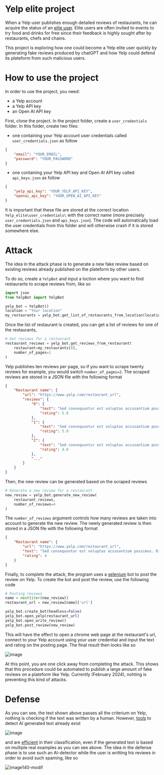 # Yelp elite project

When a Yelp user publishes enough detailed reviews of restaurants, he can acquire the status of an [elite user](https://www.yelp.com/elite/lawest). Elite users are often invited to events to try food and drinks for free since their feedback is highly sought after by restaurants, chefs and chains.

This project is exploring how one could become a Yelp elite user quickly by generating fake reviews produced by chatGPT and how Yelp could defend its plateform from such malicious users.

# How to use the project

In order to use the project, you need:
- a Yelp account
- a Yelp API key
- an Open AI API key

First, clone the project. In the project folder, create a `user_credentials` folder. In this folder, create two files:
- one containing your Yelp account user credentials called `user_credentials.json` as follow
```JSON
{
    "email": "YOUR_EMAIL",
    "password": "YOUR_PASSWORD"
}
```
- one containing your Yelp API key and Open AI API key called `api_keys.json` as follow
```JSON
{
    "yelp_api_key": "YOUR_YELP_API_KEY",
    "openai_api_key": "YOUR_OPEN_AI_API_KEY"
}
```
It is important that these file are stored at the correct location `Yelp_elite\user_credentials\` with the correct name (more precisely `user_credentials.json` and `api_keys.json`). The code will automatically load the user credentials from this folder and will otherwise crash if it is stored somewhere else.

# Attack

The idea in the attack phase is to generate a new fake review based on existing reviews already published on the plateform by other users.

To do so, create a `YelpBot` and input a loction where you want to find restaurants to scrape reviews from, like so

```python
import json
from YelpBot import YelpBot

yelp_bot = YelpBot()
location = "Your location"
my_restaurants = yelp_bot.get_list_of_restaurants_from_location(location)
```

Once the list of restaurant is created, you can get a list of reviews for one of the restaurants, 

```python
# Get reviews for a restaurant
restaurant_reviews = yelp_bot.get_reviews_from_restaurant(
    restaurant=my_restaurants[0],
    number_of_pages=1
)
```

Yelp publishes ten reviews per page, so if you want to scrape twenty reviews for example, you would switch `number_of_pages=2`. The scraped reviews are stored in a JSON file with the following format

```JSON
{
    "Restaurant name": {
        "url": "https://www.yelp.com/restaurant_url",
        "reviews": {
            "0": {
                "text": "Sed consequuntur est voluptas accusantium possimus. Distinctio aperiam tempore et est excepturi exercitationem saepe. Deserunt veniam aliquid nemo nisi voluptas cumque ipsam vel. Aut occaecati quo labore. Repellat qui odio nam minus qui voluptatibus itaque.",
                "rating": 5.0
            },
            "1": {
                "text": "Sed consequuntur est voluptas accusantium possimus. Distinctio aperiam tempore et est excepturi exercitationem saepe. Deserunt veniam aliquid nemo nisi voluptas cumque ipsam vel. Aut occaecati quo labore. Repellat qui odio nam minus qui voluptatibus itaque.",
                "rating": 5.0
            },
            "2": {
                "text": "Sed consequuntur est voluptas accusantium possimus. Distinctio aperiam tempore et est excepturi exercitationem saepe. Deserunt veniam aliquid nemo nisi voluptas cumque ipsam vel. Aut occaecati quo labore. Repellat qui odio nam minus qui voluptatibus itaque.",
                "rating": 4.0
            },
            "..."
        }
    }
}
```

Then, the new review can be generated based on the scraped reviews

```python
# Generate a new review for a restaurant
new_review = yelp_bot.generate_new_review(
    restaurant_reviews,
    number_of_reviews=4
)
```

The `number_of_reviews` argument controls how many reviews are taken into account to generate the new review. The newly generated review is then stored in a JSON file with the following format

```JSON
{
    "Restaurant name": {
        "url": "https://www.yelp.com/restaurant_url",
        "text": "Sed consequuntur est voluptas accusantium possimus. Distinctio aperiam tempore et est excepturi exercitationem saepe. Deserunt veniam aliquid nemo nisi voluptas cumque ipsam vel. Aut occaecati quo labore. Repellat qui odio nam minus qui voluptatibus itaque.",
        "rating": 4
    }
}
```

Finally, to complete the attack, the program uses a [selenium](https://www.selenium.dev/) bot to post the review on Yelp. To create the bot and post the review, use the following code 

```python
# Posting reviews
name = next(iter(new_review))
restaurant_url = new_review[name]['url']

yelp_bot.create_bot(headless=False)
yelp_bot.open_yelp(restaurant_url)
yelp_bot.open_write_review()
yelp_bot.post_review(new_review)
```

This will have the effect to open a chrome web page at the restaurant's url, connect to your Yelp account using your user credential and input the text and rating on the posting page. The final result then looks like so 

![image](https://github.com/chagab/Yelp_elite/assets/28218716/22d9e258-cd9a-4280-8310-bfa708848f84)

At this point, you are one click away from completing the attack. This shows that this procedure could be automated to publish a large amount of fake reviews on a plateform like Yelp. Currently (February 2024), nohting is preventing this kind of attacks.

# Defense 

As you can see, the text shown above passes all the criterium on Yelp, nothing is checking if the text was written by a human. However, [tools](https://www.scribbr.com/ai-detector/) to detect AI generated text already exist

![image](https://github.com/chagab/Yelp_elite/assets/28218716/0b93d331-6074-4b9f-9e06-177063c40ec4)

and are [efficient](https://www.scribbr.com/ai-tools/best-ai-detector/) in their classification, even if the generated text is based on multiple real examples as you can see above. The idea in the defense phase is to use such an AI-detector while the user is writting his reviews in order to avoid such spaming, like so

![image140-modif](https://github.com/chagab/Yelp_elite/assets/28218716/b28955ed-f122-4c71-9d05-d6624e9b0146)








